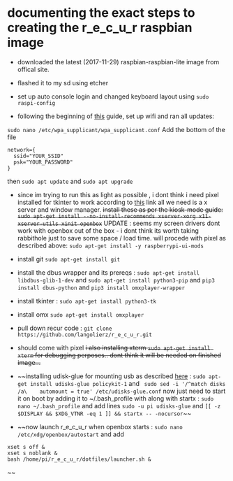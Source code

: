 # documenting the exact steps to creating the r_e_c_u_r raspbian image

- downloaded the latest (2017-11-29) raspbian-raspbian-lite image from offical site.

- flashed it to my sd using etcher

- set up auto console login and changed keyboard layout using `sudo raspi-config`

- following the beginning of [this](https://gist.github.com/kmpm/8e535a12a45a32f6d36cf26c7c6cef51) guide,
set up wifi and ran all updates: 

`sudo nano /etc/wpa_supplicant/wpa_supplicant.conf` Add the bottom of the file
```
network={
  ssid="YOUR_SSID"
  psk="YOUR_PASSWORD"
}
```

then `sudo apt update` and `sudo apt upgrade`

- since im trying to run this as light as possible , i dont think i need pixel installed for tkinter to work
according to [this](https://die-antwort.eu/techblog/2017-12-setup-raspberry-pi-for-kiosk-mode/) link all we
need is a x server and window manager. ~~install these as per the kiosk-mode guide: 
`sudo apt-get install --no-install-recommends xserver-xorg x11-xserver-utils xinit openbox`~~
 UPDATE : seems my screen drivers dont work with openbox out of the box - i dont think its worth taking rabbithole just to save some space / load time. will procede with pixel as described above:
 `sudo apt-get install -y raspberrypi-ui-mods`
 
- install git `sudo apt-get install git`

- install the dbus wrapper and its prereqs : `sudo apt-get install libdbus-glib-1-dev` and `sudo apt-get install python3-pip`
and `pip3 install dbus-python` and `pip3 install omxplayer-wrapper`

- install tkinter : `sudo apt-get install python3-tk`

- install omx `sudo apt-get install omxplayer`

- pull down recur code : `git clone https://github.com/langolierz/r_e_c_u_r.git`

- should come with pixel ~~i also installing xterm `sudo apt-get install xterm` for debugging perposes.. dont think it will be needed
on finished image...~~

- ~~installing udisk-glue for mounting usb as described [here](https://jmeosbn.github.io/blog/minimal-raspbian-pi/#configure-automount-for-usb-drives)
: `sudo apt-get install udisks-glue policykit-1` and ` sudo sed -i '/^match disks /a\    automount = true' /etc/udisks-glue.conf`
now just need to start it on boot by adding it to ~/.bash_profile with along with startx :
`sudo nano ~/.bash_profile` and add lines `sudo -u pi udisks-glue` and 
`[[ -z $DISPLAY && $XDG_VTNR -eq 1 ]] && startx -- -nocursor`~~

- ~~now launch r_e_c_u_r when openbox starts : `sudo nano /etc/xdg/openbox/autostart` and add
```
xset s off &
xset s noblank &
bash /home/pi/r_e_c_u_r/dotfiles/launcher.sh &
```
~~


